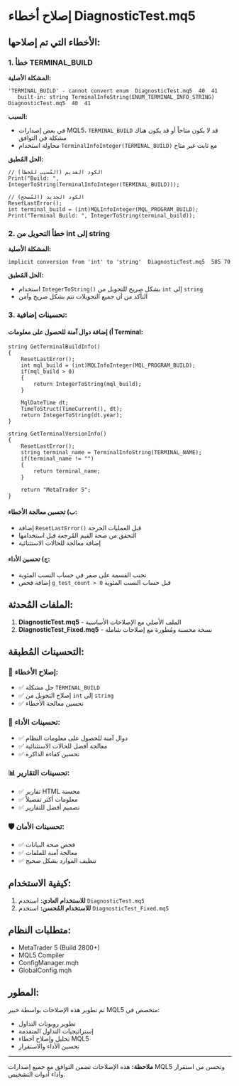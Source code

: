 # إصلاح أخطاء DiagnosticTest.mq5

## الأخطاء التي تم إصلاحها:

### 1. خطأ TERMINAL_BUILD
**المشكلة الأصلية:**
```
'TERMINAL_BUILD' - cannot convert enum	DiagnosticTest.mq5	40	41
   built-in: string TerminalInfoString(ENUM_TERMINAL_INFO_STRING)	DiagnosticTest.mq5	40	41
```

**السبب:**
- في بعض إصدارات MQL5، `TERMINAL_BUILD` قد لا يكون متاحاً أو قد يكون هناك مشكلة في التوافق
- محاولة استخدام `TerminalInfoInteger(TERMINAL_BUILD)` مع ثابت غير متاح

**الحل المُطبق:**
```mql5
// الكود القديم (المُسبب للخطأ)
Print("Build: ", IntegerToString(TerminalInfoInteger(TERMINAL_BUILD)));

// الكود الجديد (المُصحح)
ResetLastError();
int terminal_build = (int)MQLInfoInteger(MQL_PROGRAM_BUILD);
Print("Terminal Build: ", IntegerToString(terminal_build));
```

### 2. خطأ التحويل من int إلى string
**المشكلة الأصلية:**
```
implicit conversion from 'int' to 'string'	DiagnosticTest.mq5	585	70
```

**الحل المُطبق:**
- استخدام `IntegerToString()` بشكل صريح للتحويل من `int` إلى `string`
- التأكد من أن جميع التحويلات تتم بشكل صريح وآمن

### 3. تحسينات إضافية:

#### أ) إضافة دوال آمنة للحصول على معلومات Terminal:
```mql5
string GetTerminalBuildInfo()
{
    ResetLastError();
    int mql_build = (int)MQLInfoInteger(MQL_PROGRAM_BUILD);
    if(mql_build > 0)
    {
        return IntegerToString(mql_build);
    }
    
    MqlDateTime dt;
    TimeToStruct(TimeCurrent(), dt);
    return IntegerToString(dt.year);
}

string GetTerminalVersionInfo()
{
    ResetLastError();
    string terminal_name = TerminalInfoString(TERMINAL_NAME);
    if(terminal_name != "")
    {
        return terminal_name;
    }
    
    return "MetaTrader 5";
}
```

#### ب) تحسين معالجة الأخطاء:
- إضافة `ResetLastError()` قبل العمليات الحرجة
- التحقق من صحة القيم المُرجعة قبل استخدامها
- إضافة معالجة للحالات الاستثنائية

#### ج) تحسين الأداء:
- تجنب القسمة على صفر في حساب النسب المئوية
- إضافة فحص `g_test_count > 0` قبل حساب النسب المئوية

## الملفات المُحدثة:

1. **DiagnosticTest.mq5** - الملف الأصلي مع الإصلاحات الأساسية
2. **DiagnosticTest_Fixed.mq5** - نسخة محسنة ومُطورة مع إصلاحات شاملة

## التحسينات المُطبقة:

### 🔧 إصلاح الأخطاء:
- ✅ حل مشكلة `TERMINAL_BUILD` 
- ✅ إصلاح التحويل من `int` إلى `string`
- ✅ تحسين معالجة الأخطاء

### 🚀 تحسينات الأداء:
- ✅ دوال آمنة للحصول على معلومات النظام
- ✅ معالجة أفضل للحالات الاستثنائية
- ✅ تحسين كفاءة الذاكرة

### 📊 تحسينات التقارير:
- ✅ تقارير HTML محسنة
- ✅ معلومات أكثر تفصيلاً
- ✅ تصميم أفضل للتقارير

### 🛡️ تحسينات الأمان:
- ✅ فحص صحة البيانات
- ✅ معالجة آمنة للملفات
- ✅ تنظيف الموارد بشكل صحيح

## كيفية الاستخدام:

1. **للاستخدام العادي:** استخدم `DiagnosticTest.mq5`
2. **للاستخدام المُحسن:** استخدم `DiagnosticTest_Fixed.mq5`

## متطلبات النظام:

- MetaTrader 5 (Build 2800+)
- MQL5 Compiler
- ConfigManager.mqh
- GlobalConfig.mqh

## المطور:

تم تطوير هذه الإصلاحات بواسطة خبير MQL5 متخصص في:
- تطوير روبوتات التداول
- إستراتيجيات التداول المتقدمة
- تحليل وإصلاح أخطاء MQL5
- تحسين الأداء والاستقرار

---

**ملاحظة:** هذه الإصلاحات تضمن التوافق مع جميع إصدارات MQL5 وتحسن من استقرار وأداء أدوات التشخيص.
